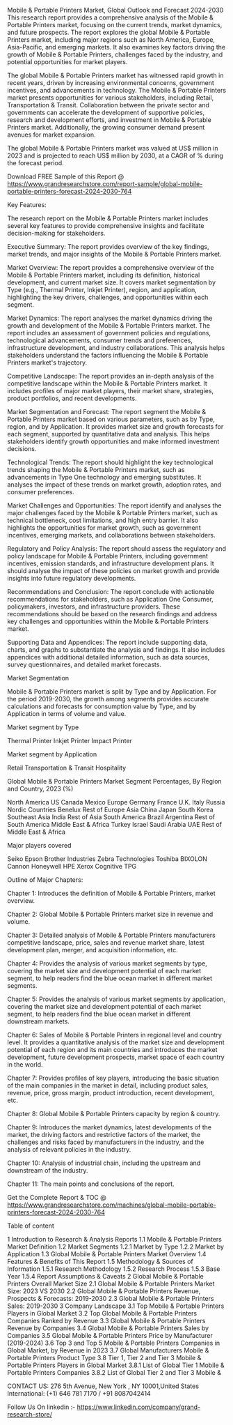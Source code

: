 Mobile & Portable Printers Market, Global Outlook and Forecast 2024-2030
This research report provides a comprehensive analysis of the Mobile & Portable Printers market, focusing on the current trends, market dynamics, and future prospects. The report explores the global Mobile & Portable Printers market, including major regions such as North America, Europe, Asia-Pacific, and emerging markets. It also examines key factors driving the growth of Mobile & Portable Printers, challenges faced by the industry, and potential opportunities for market players.

The global Mobile & Portable Printers market has witnessed rapid growth in recent years, driven by increasing environmental concerns, government incentives, and advancements in technology. The Mobile & Portable Printers market presents opportunities for various stakeholders, including Retail, Transportation & Transit. Collaboration between the private sector and governments can accelerate the development of supportive policies, research and development efforts, and investment in Mobile & Portable Printers market. Additionally, the growing consumer demand present avenues for market expansion.

The global Mobile & Portable Printers market was valued at US$ million in 2023 and is projected to reach US$ million by 2030, at a CAGR of % during the forecast period.

Download FREE Sample of this Report @ https://www.grandresearchstore.com/report-sample/global-mobile-portable-printers-forecast-2024-2030-764


Key Features:

The research report on the Mobile & Portable Printers market includes several key features to provide comprehensive insights and facilitate decision-making for stakeholders.

Executive Summary: The report provides overview of the key findings, market trends, and major insights of the Mobile & Portable Printers market.

Market Overview: The report provides a comprehensive overview of the Mobile & Portable Printers market, including its definition, historical development, and current market size. It covers market segmentation by Type (e.g., Thermal Printer, Inkjet Printer), region, and application, highlighting the key drivers, challenges, and opportunities within each segment.

Market Dynamics: The report analyses the market dynamics driving the growth and development of the Mobile & Portable Printers market. The report includes an assessment of government policies and regulations, technological advancements, consumer trends and preferences, infrastructure development, and industry collaborations. This analysis helps stakeholders understand the factors influencing the Mobile & Portable Printers market's trajectory.

Competitive Landscape: The report provides an in-depth analysis of the competitive landscape within the Mobile & Portable Printers market. It includes profiles of major market players, their market share, strategies, product portfolios, and recent developments.

Market Segmentation and Forecast: The report segment the Mobile & Portable Printers market based on various parameters, such as by Type, region, and by Application. It provides market size and growth forecasts for each segment, supported by quantitative data and analysis. This helps stakeholders identify growth opportunities and make informed investment decisions.

Technological Trends: The report should highlight the key technological trends shaping the Mobile & Portable Printers market, such as advancements in Type One technology and emerging substitutes. It analyses the impact of these trends on market growth, adoption rates, and consumer preferences.

Market Challenges and Opportunities: The report identify and analyses the major challenges faced by the Mobile & Portable Printers market, such as technical bottleneck, cost limitations, and high entry barrier. It also highlights the opportunities for market growth, such as government incentives, emerging markets, and collaborations between stakeholders.

Regulatory and Policy Analysis: The report should assess the regulatory and policy landscape for Mobile & Portable Printers, including government incentives, emission standards, and infrastructure development plans. It should analyse the impact of these policies on market growth and provide insights into future regulatory developments.

Recommendations and Conclusion: The report conclude with actionable recommendations for stakeholders, such as Application One Consumer, policymakers, investors, and infrastructure providers. These recommendations should be based on the research findings and address key challenges and opportunities within the Mobile & Portable Printers market.

Supporting Data and Appendices: The report include supporting data, charts, and graphs to substantiate the analysis and findings. It also includes appendices with additional detailed information, such as data sources, survey questionnaires, and detailed market forecasts.

Market Segmentation

Mobile & Portable Printers market is split by Type and by Application. For the period 2019-2030, the growth among segments provides accurate calculations and forecasts for consumption value by Type, and by Application in terms of volume and value.



Market segment by Type



Thermal Printer
Inkjet Printer
Impact Printer


Market segment by Application



Retail
Transportation & Transit
Hospitality


Global Mobile & Portable Printers Market Segment Percentages, By Region and Country, 2023 (%)



North America
US
Canada
Mexico
Europe
Germany
France
U.K.
Italy
Russia
Nordic Countries
Benelux
Rest of Europe
Asia
China
Japan
South Korea
Southeast Asia
India
Rest of Asia
South America
Brazil
Argentina
Rest of South America
Middle East & Africa
Turkey
Israel
Saudi Arabia
UAE
Rest of Middle East & Africa


Major players covered



Seiko Epson
Brother Industries
Zebra Technologies
Toshiba
BIXOLON
Cannon
Honeywell
HPE
Xerox
Cognitive TPG


Outline of Major Chapters:

Chapter 1: Introduces the definition of Mobile & Portable Printers, market overview.

Chapter 2: Global Mobile & Portable Printers market size in revenue and volume.

Chapter 3: Detailed analysis of Mobile & Portable Printers manufacturers competitive landscape, price, sales and revenue market share, latest development plan, merger, and acquisition information, etc.

Chapter 4: Provides the analysis of various market segments by type, covering the market size and development potential of each market segment, to help readers find the blue ocean market in different market segments.

Chapter 5: Provides the analysis of various market segments by application, covering the market size and development potential of each market segment, to help readers find the blue ocean market in different downstream markets.

Chapter 6: Sales of Mobile & Portable Printers in regional level and country level. It provides a quantitative analysis of the market size and development potential of each region and its main countries and introduces the market development, future development prospects, market space of each country in the world.

Chapter 7: Provides profiles of key players, introducing the basic situation of the main companies in the market in detail, including product sales, revenue, price, gross margin, product introduction, recent development, etc.

Chapter 8: Global Mobile & Portable Printers capacity by region & country.

Chapter 9: Introduces the market dynamics, latest developments of the market, the driving factors and restrictive factors of the market, the challenges and risks faced by manufacturers in the industry, and the analysis of relevant policies in the industry.

Chapter 10: Analysis of industrial chain, including the upstream and downstream of the industry.

Chapter 11: The main points and conclusions of the report.

Get the Complete Report & TOC @ https://www.grandresearchstore.com/machines/global-mobile-portable-printers-forecast-2024-2030-764

Table of content

1 Introduction to Research & Analysis Reports
1.1 Mobile & Portable Printers Market Definition
1.2 Market Segments
1.2.1 Market by Type
1.2.2 Market by Application
1.3 Global Mobile & Portable Printers Market Overview
1.4 Features & Benefits of This Report
1.5 Methodology & Sources of Information
1.5.1 Research Methodology
1.5.2 Research Process
1.5.3 Base Year
1.5.4 Report Assumptions & Caveats
2 Global Mobile & Portable Printers Overall Market Size
2.1 Global Mobile & Portable Printers Market Size: 2023 VS 2030
2.2 Global Mobile & Portable Printers Revenue, Prospects & Forecasts: 2019-2030
2.3 Global Mobile & Portable Printers Sales: 2019-2030
3 Company Landscape
3.1 Top Mobile & Portable Printers Players in Global Market
3.2 Top Global Mobile & Portable Printers Companies Ranked by Revenue
3.3 Global Mobile & Portable Printers Revenue by Companies
3.4 Global Mobile & Portable Printers Sales by Companies
3.5 Global Mobile & Portable Printers Price by Manufacturer (2019-2024)
3.6 Top 3 and Top 5 Mobile & Portable Printers Companies in Global Market, by Revenue in 2023
3.7 Global Manufacturers Mobile & Portable Printers Product Type
3.8 Tier 1, Tier 2 and Tier 3 Mobile & Portable Printers Players in Global Market
3.8.1 List of Global Tier 1 Mobile & Portable Printers Companies
3.8.2 List of Global Tier 2 and Tier 3 Mobile &

CONTACT US:
276 5th Avenue, New York , NY 10001,United States
International: (+1) 646 781 7170 / +91 8087042414

Follow Us On linkedin :- https://www.linkedin.com/company/grand-research-store/
